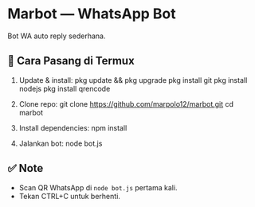 # Marbot — WhatsApp Bot

Bot WA auto reply sederhana.

## 📌 Cara Pasang di Termux

1. Update & install:
pkg update && pkg upgrade
pkg install git
pkg install nodejs
pkg install qrencode

2. Clone repo:
git clone https://github.com/marpolo12/marbot.git
cd marbot


3. Install dependencies:
npm install


4. Jalankan bot:
node bot.js



## ✅ Note

- Scan QR WhatsApp di `node bot.js` pertama kali.
- Tekan CTRL+C untuk berhenti.
